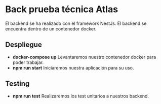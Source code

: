 <h1>Back prueba técnica Atlas</h1>

El backend se ha realizado con el framework NestJs. El backend se encuentra dentro de un contenedor docker.


<h2>Despliegue</h2>

<ul>
<li>
<strong>docker-compose up</strong> Levantaremos nuestro contenedor docker para poder trabajar.
</li>
<li>
<strong>npm run start</strong> Iniciaremos nuestra aplicación para su uso.
</li>
</ul>

<h2>Testing</h2>
<ul>
<li>
<strong>npm run test</strong> Realizaremos los test unitarios a nuestros backend.
</li>
</ul>